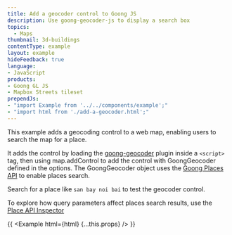 ```yaml
---
title: Add a geocoder control to Goong JS
description: Use goong-geocoder-js to display a search box
topics:
  - Maps
thumbnail: 3d-buildings
contentType: example
layout: example
hideFeedback: true
language:
- JavaScript
products:
- Goong GL JS
- Mapbox Streets tileset
prependJs:
- "import Example from '../../components/example';"
- "import html from './add-a-geocoder.html';"
---
```


This example adds a geocoding control to a web map, enabling users to search the map for a place.

It adds the control by loading the [goong-geocoder](https://github.com/goong-io/goong-geocoder-js) plugin inside a `<script>` tag, then using map.addControl to add the control with GoongGeocoder defined in the options. The GoongGeocoder object uses the [Goong Places API](https://docs.goong.io/docs/rest/place/) to enable places search.

Search for a place like `san bay noi bai` to test the geocoder control.

To explore how query parameters affect places search results, use the [Place API Inspector](https://inspector.goong.io/#!/Place/get_Place_AutoComplete)


{{ <Example html={html} {...this.props} /> }}
